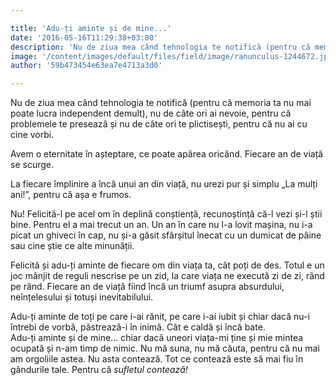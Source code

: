 ```yaml
---

title: 'Adu-ți aminte și de mine...'
date: '2016-05-16T11:29:38+03:00'
description: 'Nu de ziua mea când tehnologia te notifică (pentru că memoria ta nu mai poatelucra independent demult), nu de câte ori ai nevoie, pentru că problemele tepresează și nu de câte ori te plictisești, pent'
image: '/content/images/default/files/field/image/ranunculus-1244672.jpg'
author: '59b473454e63ea7e4713a3d0'

---
```

<div class="kg-card-markdown"><p>Nu de ziua mea când tehnologia te notifică (pentru că memoria ta nu mai poate lucra independent demult), nu de câte ori ai nevoie, pentru că problemele te presează și nu de câte ori te plictisești, pentru că nu ai cu cine vorbi.</p>
<p>Avem o eternitate în așteptare, ce poate apărea oricând. Fiecare an de viață se scurge.</p>
<p>La fiecare împlinire a încă unui an din viață, nu urezi pur și simplu „La mulți ani!”, pentru că așa e frumos.</p>
<p>Nu! Felicită-l pe acel om în deplină conștiență, recunoștință că-l vezi și-l știi bine. Pentru el a mai trecut un an. Un an în care nu l-a lovit mașina, nu i-a picat un ghiveci în cap, nu și-a găsit sfârșitul înecat cu un dumicat de pâine sau cine știe ce alte minunății.</p>
<p>Felicită și adu-ți aminte de fiecare om din viața ta, cât poți de des. Totul e un joc mânjit de reguli nescrise pe un zid, la care viața ne execută zi de zi, rând pe rând. Fiecare an de viață fiind încă un triumf asupra absurdului, neînțelesului și totuși inevitabilului.</p>
<p>Adu-ți aminte de toți pe care i-ai rănit, pe care i-ai iubit și chiar dacă nu-i întrebi de vorbă, păstrează-i în inimă. Cât e caldă și încă bate.<br />
Adu-ți aminte și de mine... chiar dacă uneori viața-mi ține și mie mintea ocupată și n-am timp de nimic. Nu mă suna, nu mă căuta, pentru că nu mai am orgoliile astea. Nu asta contează. Tot ce contează este să mai fiu în gândurile tale. Pentru că <em>sufletul contează!</em></p>
</div>
